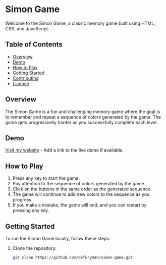 # Simon Game

Welcome to the Simon Game, a classic memory game built using HTML, CSS, and JavaScript.

## Table of Contents

- [Overview](#overview)
- [Demo](#demo)
- [How to Play](#how-to-play)
- [Getting Started](#getting-started)
- [Contributing](#contributing)
- [License](#license)

## Overview

The Simon Game is a fun and challenging memory game where the goal is to remember and repeat a sequence of colors generated by the game. The game gets progressively harder as you successfully complete each level.

## Demo

[Visit my website](https://dxfuryman.github.io/simon-game/) - Add a link to the live demo if available.

## How to Play

1. Press any key to start the game.
2. Pay attention to the sequence of colors generated by the game.
3. Click on the buttons in the same order as the generated sequence.
4. The game will continue to add new colors to the sequence as you progress.
5. If you make a mistake, the game will end, and you can restart by pressing any key.

## Getting Started

To run the Simon Game locally, follow these steps:

1. Clone the repository:

   ```bash
   git clone https://github.com/dxfuryman/simon-game.git
